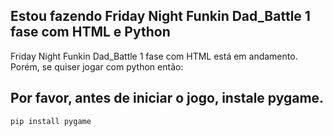 ## Estou fazendo Friday Night Funkin Dad_Battle 1 fase com HTML e Python
Friday Night Funkin Dad_Battle 1 fase com HTML está em andamento.
Porém, se quiser jogar com python então:
## Por favor, antes de iniciar o jogo, instale pygame.

```
pip install pygame
```